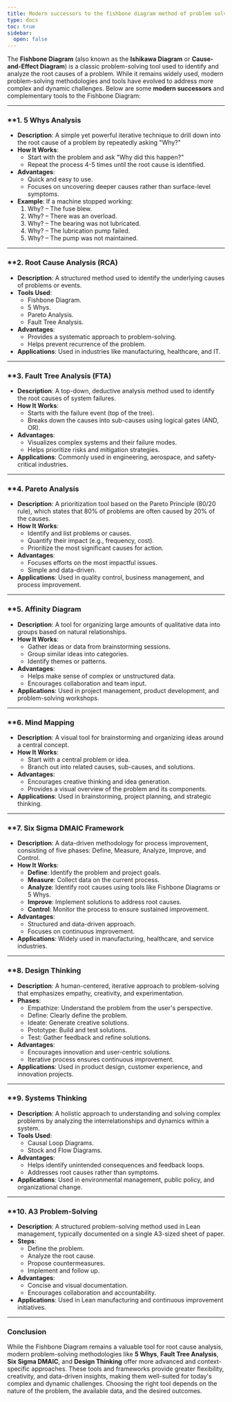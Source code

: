 ```yaml
---
title: Modern successors to the fishbone diagram method of problem solving
type: docs
toc: true
sidebar:
  open: false
---
```

The **Fishbone Diagram** (also known as the **Ishikawa Diagram** or **Cause-and-Effect Diagram**) is a classic problem-solving tool used to identify and analyze the root causes of a problem. While it remains widely used, modern problem-solving methodologies and tools have evolved to address more complex and dynamic challenges. Below are some **modern successors** and complementary tools to the Fishbone Diagram:

---

### **1. **5 Whys Analysis**
   - **Description**: A simple yet powerful iterative technique to drill down into the root cause of a problem by repeatedly asking "Why?"
   - **How It Works**:
     - Start with the problem and ask "Why did this happen?"
     - Repeat the process 4-5 times until the root cause is identified.
   - **Advantages**:
     - Quick and easy to use.
     - Focuses on uncovering deeper causes rather than surface-level symptoms.
   - **Example**: If a machine stopped working:
     1. Why? – The fuse blew.
     2. Why? – There was an overload.
     3. Why? – The bearing was not lubricated.
     4. Why? – The lubrication pump failed.
     5. Why? – The pump was not maintained.

---

### **2. **Root Cause Analysis (RCA)**
   - **Description**: A structured method used to identify the underlying causes of problems or events.
   - **Tools Used**:
     - Fishbone Diagram.
     - 5 Whys.
     - Pareto Analysis.
     - Fault Tree Analysis.
   - **Advantages**:
     - Provides a systematic approach to problem-solving.
     - Helps prevent recurrence of the problem.
   - **Applications**: Used in industries like manufacturing, healthcare, and IT.

---

### **3. **Fault Tree Analysis (FTA)**
   - **Description**: A top-down, deductive analysis method used to identify the root causes of system failures.
   - **How It Works**:
     - Starts with the failure event (top of the tree).
     - Breaks down the causes into sub-causes using logical gates (AND, OR).
   - **Advantages**:
     - Visualizes complex systems and their failure modes.
     - Helps prioritize risks and mitigation strategies.
   - **Applications**: Commonly used in engineering, aerospace, and safety-critical industries.

---

### **4. **Pareto Analysis**
   - **Description**: A prioritization tool based on the Pareto Principle (80/20 rule), which states that 80% of problems are often caused by 20% of the causes.
   - **How It Works**:
     - Identify and list problems or causes.
     - Quantify their impact (e.g., frequency, cost).
     - Prioritize the most significant causes for action.
   - **Advantages**:
     - Focuses efforts on the most impactful issues.
     - Simple and data-driven.
   - **Applications**: Used in quality control, business management, and process improvement.

---

### **5. **Affinity Diagram**
   - **Description**: A tool for organizing large amounts of qualitative data into groups based on natural relationships.
   - **How It Works**:
     - Gather ideas or data from brainstorming sessions.
     - Group similar ideas into categories.
     - Identify themes or patterns.
   - **Advantages**:
     - Helps make sense of complex or unstructured data.
     - Encourages collaboration and team input.
   - **Applications**: Used in project management, product development, and problem-solving workshops.

---

### **6. **Mind Mapping**
   - **Description**: A visual tool for brainstorming and organizing ideas around a central concept.
   - **How It Works**:
     - Start with a central problem or idea.
     - Branch out into related causes, sub-causes, and solutions.
   - **Advantages**:
     - Encourages creative thinking and idea generation.
     - Provides a visual overview of the problem and its components.
   - **Applications**: Used in brainstorming, project planning, and strategic thinking.

---

### **7. **Six Sigma DMAIC Framework**
   - **Description**: A data-driven methodology for process improvement, consisting of five phases: Define, Measure, Analyze, Improve, and Control.
   - **How It Works**:
     - **Define**: Identify the problem and project goals.
     - **Measure**: Collect data on the current process.
     - **Analyze**: Identify root causes using tools like Fishbone Diagrams or 5 Whys.
     - **Improve**: Implement solutions to address root causes.
     - **Control**: Monitor the process to ensure sustained improvement.
   - **Advantages**:
     - Structured and data-driven approach.
     - Focuses on continuous improvement.
   - **Applications**: Widely used in manufacturing, healthcare, and service industries.

---

### **8. **Design Thinking**
   - **Description**: A human-centered, iterative approach to problem-solving that emphasizes empathy, creativity, and experimentation.
   - **Phases**:
     - Empathize: Understand the problem from the user's perspective.
     - Define: Clearly define the problem.
     - Ideate: Generate creative solutions.
     - Prototype: Build and test solutions.
     - Test: Gather feedback and refine solutions.
   - **Advantages**:
     - Encourages innovation and user-centric solutions.
     - Iterative process ensures continuous improvement.
   - **Applications**: Used in product design, customer experience, and innovation projects.

---

### **9. **Systems Thinking**
   - **Description**: A holistic approach to understanding and solving complex problems by analyzing the interrelationships and dynamics within a system.
   - **Tools Used**:
     - Causal Loop Diagrams.
     - Stock and Flow Diagrams.
   - **Advantages**:
     - Helps identify unintended consequences and feedback loops.
     - Addresses root causes rather than symptoms.
   - **Applications**: Used in environmental management, public policy, and organizational change.

---

### **10. **A3 Problem-Solving**
   - **Description**: A structured problem-solving method used in Lean management, typically documented on a single A3-sized sheet of paper.
   - **Steps**:
     - Define the problem.
     - Analyze the root cause.
     - Propose countermeasures.
     - Implement and follow up.
   - **Advantages**:
     - Concise and visual documentation.
     - Encourages collaboration and accountability.
   - **Applications**: Used in Lean manufacturing and continuous improvement initiatives.

---

### **Conclusion**
While the Fishbone Diagram remains a valuable tool for root cause analysis, modern problem-solving methodologies like **5 Whys**, **Fault Tree Analysis**, **Six Sigma DMAIC**, and **Design Thinking** offer more advanced and context-specific approaches. These tools and frameworks provide greater flexibility, creativity, and data-driven insights, making them well-suited for today's complex and dynamic challenges. Choosing the right tool depends on the nature of the problem, the available data, and the desired outcomes.
